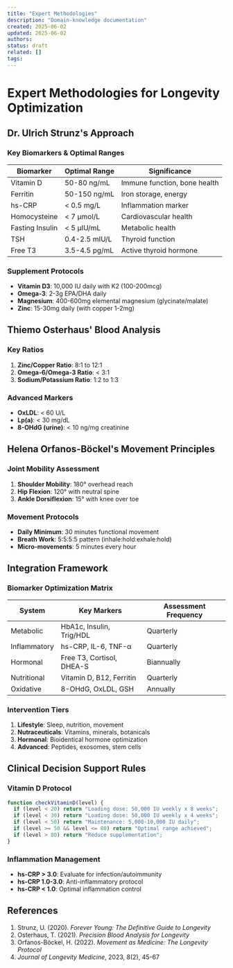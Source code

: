 ```yaml
---
title: "Expert Methodologies"
description: "Domain-knowledge documentation"
created: 2025-06-02
updated: 2025-06-02
authors: 
status: draft
related: []
tags: 
---
```


# Expert Methodologies for Longevity Optimization

## Dr. Ulrich Strunz's Approach

### Key Biomarkers & Optimal Ranges
| Biomarker | Optimal Range | Significance |
|-----------|---------------|--------------|
| Vitamin D | 50-80 ng/mL | Immune function, bone health |
| Ferritin | 50-150 ng/mL | Iron storage, energy |
| hs-CRP | < 0.5 mg/L | Inflammation marker |
| Homocysteine | < 7 μmol/L | Cardiovascular health |
| Fasting Insulin | < 5 μIU/mL | Metabolic health |
| TSH | 0.4-2.5 mIU/L | Thyroid function |
| Free T3 | 3.5-4.5 pg/mL | Active thyroid hormone |

### Supplement Protocols
- **Vitamin D3**: 10,000 IU daily with K2 (100-200mcg)
- **Omega-3**: 2-3g EPA/DHA daily
- **Magnesium**: 400-600mg elemental magnesium (glycinate/malate)
- **Zinc**: 15-30mg daily (with copper 1-2mg)

## Thiemo Osterhaus' Blood Analysis

### Key Ratios
1. **Zinc/Copper Ratio**: 8:1 to 12:1
2. **Omega-6/Omega-3 Ratio**: < 3:1
3. **Sodium/Potassium Ratio**: 1:2 to 1:3

### Advanced Markers
- **OxLDL**: < 60 U/L
- **Lp(a)**: < 30 mg/dL
- **8-OHdG (urine)**: < 10 ng/mg creatinine

## Helena Orfanos-Böckel's Movement Principles

### Joint Mobility Assessment
1. **Shoulder Mobility**: 180° overhead reach
2. **Hip Flexion**: 120° with neutral spine
3. **Ankle Dorsiflexion**: 15° with knee over toe

### Movement Protocols
- **Daily Minimum**: 30 minutes functional movement
- **Breath Work**: 5:5:5:5 pattern (inhale:hold:exhale:hold)
- **Micro-movements**: 5 minutes every hour

## Integration Framework

### Biomarker Optimization Matrix
| System | Key Markers | Assessment Frequency |
|--------|-------------|---------------------|
| Metabolic | HbA1c, Insulin, Trig/HDL | Quarterly |
| Inflammatory | hs-CRP, IL-6, TNF-α | Quarterly |
| Hormonal | Free T3, Cortisol, DHEA-S | Biannually |
| Nutritional | Vitamin D, B12, Ferritin | Quarterly |
| Oxidative | 8-OHdG, OxLDL, GSH | Annually |

### Intervention Tiers
1. **Lifestyle**: Sleep, nutrition, movement
2. **Nutraceuticals**: Vitamins, minerals, botanicals
3. **Hormonal**: Bioidentical hormone optimization
4. **Advanced**: Peptides, exosomes, stem cells

## Clinical Decision Support Rules

### Vitamin D Protocol
```javascript
function checkVitaminD(level) {
  if (level < 20) return "Loading dose: 50,000 IU weekly x 8 weeks";
  if (level < 30) return "Loading dose: 50,000 IU weekly x 4 weeks";
  if (level < 50) return "Maintenance: 5,000-10,000 IU daily";
  if (level >= 50 && level <= 80) return "Optimal range achieved";
  if (level > 80) return "Reduce supplementation";
}
```

### Inflammation Management
- **hs-CRP > 3.0**: Evaluate for infection/autoimmunity
- **hs-CRP 1.0-3.0**: Anti-inflammatory protocol
- **hs-CRP < 1.0**: Optimal inflammation control

## References
1. Strunz, U. (2020). *Forever Young: The Definitive Guide to Longevity*
2. Osterhaus, T. (2021). *Precision Blood Analysis for Longevity*
3. Orfanos-Böckel, H. (2022). *Movement as Medicine: The Longevity Protocol*
4. *Journal of Longevity Medicine*, 2023, 8(2), 45-67

